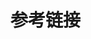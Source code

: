 # 参考链接

[1]: https://book.kubebuilder.io/cronjob-tutorial/basic-project.html	"the KubeBuilder Book"
[2]: https://blog.51cto.com/coderaction/2997323	"KubeBuilder"
[3]: https://blog.csdn.net/weixin_38507238/article/details/118700239	"k8s operator"
[4]: https://blog.csdn.net/bigwhite20xx/article/details/126376953	"k8s operator basic"

